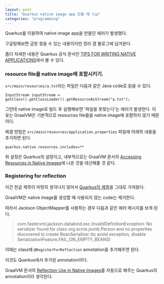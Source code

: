 ```yaml
---
layout: post
title: "Quarkus native image app 만들 때 tip"
categories: "programming"
---
```


Quarkus를 이용하여 native image app을 만들던 에러가 발생했다.

구글링해보면 금방 찾을 수 있는 내용이지만 정리 겸 블로그에 남겨본다.

좀더 자세한 내용은 Quarkus 공식 문서인 [TIPS FOR WRITING NATIVE APPLICATIONS](https://quarkus.io/guides/writing-native-applications-tips)에서 볼 수 있다.

### resource file을 native image에 포함시키기.

`src/main/resources/a.txt`라는 파일은 다음과 같은 Java code로 읽을 수 있다.

```
InputStream inputStream = getClass().getClassLoader().getResourceAsStream("a.txt");
```

그런데 native image로 빌드 후 실행해보면 '파일을 못찾는다'는 에러가 발생한다. 이유는 GraalVM은 기본적으로 resources file들을 native image에 포함하지 않기 때문이다.

해결 방법은 `src/main/resources/application.properties` 파일에 아래의 내용을 추가하면 된다.

```
quarkus.native.resources.includes=**
```

위 설정은 Quarkus의 설정이고, 내부적으로는 GraalVM 문서의 [Accessing Resources in Native Images](https://www.graalvm.org/reference-manual/native-image/Resources/)에 나온 것을 대신해줄 것 같다.

### Registering for reflection

이건 한글 제목이 마땅히 생각나지 않아서 [Quarkus의 제목](https://quarkus.io/guides/writing-native-applications-tips#registering-for-reflection)을 그대로 가져왔다.

GraalVM은 native image를 생성할 때 사용되지 않는 code는 제거한다.

따라서 Jackson ObjectMapper를 사용하는 경우 다음과 같은 에러 메시지를 보게 된다.

> com.fasterxml.jackson.databind.exc.InvalidDefinitionException: No serializer found for class org.acme.jsonb.Person and no properties discovered to create BeanSerializer (to avoid exception, disable SerializationFeature.FAIL_ON_EMPTY_BEANS)

이때는 class에 `@RegisterForReflection` annotation을 추가해주면 된다.

이것도 Quarkus에서 추가된 annotation이다.

GraalVM 문서의 [Reflection Use in Native Images](https://www.graalvm.org/reference-manual/native-image/Reflection/#manual-configuration)를 자동으로 해주는 Quarkus의 annotation이라 생각된다.
